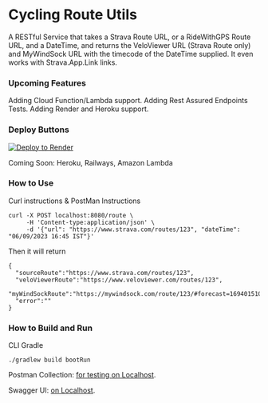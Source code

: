 # Cycling Route Utils

A RESTful Service that takes a Strava Route URL, or a RideWithGPS Route URL, and a DateTime, and returns the VeloViewer
URL (Strava Route only) and MyWindSock URL with the timecode of the DateTime supplied. It even works with
Strava.App.Link links.

### Upcoming Features

Adding Cloud Function/Lambda support.
Adding Rest Assured Endpoints Tests.
Adding Render and Heroku support.

### Deploy Buttons

[![Deploy to Render](https://render.com/images/deploy-to-render-button.svg)](https://render.com/deploy?repo=https://github.com/lukegjpotter/CyclingRouteUtils)

Coming Soon: Heroku, Railways, Amazon Lambda

### How to Use

Curl instructions & PostMan Instructions

    curl -X POST localhost:8080/route \
         -H 'Content-type:application/json' \
         -d '{"url": "https://www.strava.com/routes/123", "dateTime": "06/09/2023 16:45 IST"}'

Then it will return

    {
      "sourceRoute":"https://www.strava.com/routes/123",
      "veloViewerRoute":"https://www.veloviewer.com/routes/123",
      "myWindSockRoute":"https://mywindsock.com/route/123/#forecast=1694015100"
      "error":""
    }

### How to Build and Run

CLI Gradle

    ./gradlew build bootRun

Postman
Collection: [for testing on Localhost](https://www.postman.com/bold-moon-552911/workspace/cyclingrouteutils/collection/3947605-dfff5988-bae7-479c-9a3d-9045ce20eae1?action=share&creator=3947605).

Swagger UI: [on Localhost](http://localhost:8080/swagger-ui/index.html).
